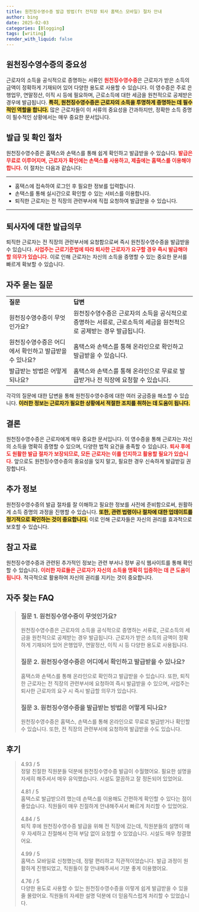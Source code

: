 ```yaml
---
title: 원천징수영수증 발급 방법(ft 전직장 퇴사 홈택스 모바일) 절차 안내
author: bing
date: 2025-02-03
categories: [Blogging]
tags: [writing]
render_with_liquid: false
---
```



<h2 id='원천징수영수증의 중요성'>원천징수영수증의 중요성</h2>

<p>근로자의 소득을 공식적으로 증명하는 서류인 <b><span style="color: #ee2323;">원천징수영수증</span></b>은 근로자가 받은 소득의 금액이 정확하게 기재되어 있어 다양한 용도로 사용할 수 있습니다. 이 영수증은 주로 은행업무, 연말정산, 이직 시 등에 필요하며, 근로소득에 대한 세금을 원천적으로 공제받은 경우에 발급됩니다. <b><span style="background-color: #ffe066;">특히, 원천징수영수증은 근로자의 소득을 투명하게 증명하는 데 필수적인 역할을 합니다.</span></b> 많은 근로자들이 이 서류의 중요성을 간과하지만, 정확한 소득 증명이 필수적인 상황에서는 매우 중요한 문서입니다.</p>

<h2 id='발급 및 확인 절차'>발급 및 확인 절차</h2>

<p>원천징수영수증은 홈택스와 손택스를 통해 쉽게 확인하고 발급받을 수 있습니다. <b><span style="color: #ee2323;">발급은 무료로 이루어지며, 근로자가 확인에는 손택스를 사용하고, 제출에는 홈택스를 이용해야 합니다.</span></b> 이 절차는 다음과 같습니다:</p>

<hr />

<ul>
    <li>홈택스에 접속하여 로그인 후 필요한 정보를 입력합니다.</li>
    <li>손택스를 통해 실시간으로 확인할 수 있는 서비스를 이용합니다.</li>
    <li>퇴직한 근로자는 전 직장의 관련부서에 직접 요청하여 발급받을 수 있습니다.</li>
</ul>

<hr />

<h2 id='퇴사자에 대한 발급의무'>퇴사자에 대한 발급의무</h2>

<p>퇴직한 근로자는 전 직장의 관련부서에 요청함으로써 즉시 원천징수영수증을 발급받을 수 있습니다. <b><span style="color: #ee2323;">사업주는 근로기준법에 따라 퇴사한 근로자가 요구할 경우 즉시 발급해야 할 의무가 있습니다.</span></b> 이로 인해 근로자는 자신의 소득을 증명할 수 있는 중요한 문서를 빠르게 확보할 수 있습니다.</p>

<h2 id='자주 묻는 질문'>자주 묻는 질문</h2>

<table>
    <tr>
        <td><b>질문</b></td>
        <td><b>답변</b></td>
    </tr>
    <tr>
        <td>원천징수영수증이 무엇인가요?</td>
        <td>원천징수영수증은 근로자의 소득을 공식적으로 증명하는 서류로, 근로소득의 세금을 원천적으로 공제받는 경우 발급됩니다.</td>
    </tr>
    <tr>
        <td>원천징수영수증은 어디에서 확인하고 발급받을 수 있나요?</td>
        <td>홈택스와 손택스를 통해 온라인으로 확인하고 발급받을 수 있습니다.</td>
    </tr>
    <tr>
        <td>발급받는 방법은 어떻게 되나요?</td>
        <td>홈택스와 손택스를 통해 온라인으로 무료로 발급받거나 전 직장에 요청할 수 있습니다.</td>
    </tr>
</table>

<p>각각의 질문에 대한 답변을 통해 원천징수영수증에 대한 여러 궁금증을 해소할 수 있습니다. <b><span style="background-color: #ffe066;">이러한 정보는 근로자가 필요한 상황에서 적절한 조치를 취하는 데 도움이 됩니다.</span></b></p>

<h2 id='결론'>결론</h2>

<p>원천징수영수증은 근로자에게 매우 중요한 문서입니다. 이 영수증을 통해 근로자는 자신의 소득을 명확히 증명할 수 있으며, 다양한 법적 요건을 충족할 수 있습니다. <b><span style="color: #ee2323;">퇴사 후에도 원활한 발급 절차가 보장되므로, 모든 근로자는 이를 인지하고 활용할 필요가 있습니다.</span></b> 앞으로도 원천징수영수증의 중요성을 잊지 말고, 필요한 경우 신속하게 발급받길 권장합니다.</p>

<h2 id='추가 정보'>추가 정보</h2>

<p>원천징수영수증의 발급 절차를 잘 이해하고 필요한 정보를 사전에 준비함으로써, 원활하게 소득 증명의 과정을 진행할 수 있습니다. <b><span style="background-color: #ffe066;">또한, 관련 법령이나 절차에 대한 업데이트를 정기적으로 확인하는 것이 중요합니다.</span></b> 이로 인해 근로자들은 자신의 권리를 효과적으로 보호할 수 있습니다.</p>

<h2 id='참고 자료'>참고 자료</h2>

<p>원천징수영수증과 관련된 추가적인 정보는 관련 부서나 정부 공식 웹사이트를 통해 확인할 수 있습니다. <b><span style="color: #ee2323;">이러한 자료들은 근로자가 자신의 소득을 명확히 입증하는 데 큰 도움이 됩니다.</span></b> 적극적으로 활용하여 자신의 권리를 지키는 것이 중요합니다.</p>


<h2 id='자주_찾는_FAQ'>자주 찾는 FAQ</h2>
<div itemscope="" itemtype="https://schema.org/FAQPage"> 
<blockquote> 
<div itemscope="" itemprop="mainEntity" itemtype="https://schema.org/Question"> 
<h3 itemprop="name">질문 1. 원천징수영수증이 무엇인가요?</h3> 
<div itemscope="" itemprop="acceptedAnswer" itemtype="https://schema.org/Answer"> 
<span itemprop="text"> 
<p>원천징수영수증은 근로자의 소득을 공식적으로 증명하는 서류로, 근로소득의 세금을 원천적으로 공제받는 경우 발급됩니다. 근로자가 받은 소득의 금액이 정확하게 기재되어 있어 은행업무, 연말정산, 이직 시 등 다양한 용도로 사용됩니다.</p> 
</span> 
</div> 
</div> 

<div itemscope="" itemprop="mainEntity" itemtype="https://schema.org/Question"> 
<h3 itemprop="name">질문 2. 원천징수영수증은 어디에서 확인하고 발급받을 수 있나요?</h3> 
<div itemscope="" itemprop="acceptedAnswer" itemtype="https://schema.org/Answer"> 
<span itemprop="text"> 
<p>홈택스와 손택스를 통해 온라인으로 확인하고 발급받을 수 있습니다. 또한, 퇴직한 근로자는 전 직장의 관련부서에 요청하여 즉시 발급받을 수 있으며, 사업주는 퇴사한 근로자의 요구 시 즉시 발급할 의무가 있습니다.</p> 
</span> 
</div> 
</div> 

<div itemscope="" itemprop="mainEntity" itemtype="https://schema.org/Question"> 
<h3 itemprop="name">질문 3. 원천징수영수증을 발급받는 방법은 어떻게 되나요?</h3> 
<div itemscope="" itemprop="acceptedAnswer" itemtype="https://schema.org/Answer"> 
<span itemprop="text"> 
<p>원천징수영수증은 홈택스, 손택스를 통해 온라인으로 무료로 발급받거나 확인할 수 있습니다. 또한, 전 직장의 관련부서에 요청하여 발급받을 수도 있습니다.</p> 
</span> 
</div> 
</div> 

</blockquote> 
</div>
<h2 id='후기'>후기</h2>
<div itemscope itemtype="https://schema.org/Product">
  <blockquote>
  <div itemprop="review" itemscope itemtype="https://schema.org/Review">
      <div itemprop="reviewRating" itemscope itemtype="https://schema.org/Rating"> <span itemprop="ratingValue">4.93</span> / <span itemprop="bestRating">5</span> </div>
      <span itemprop="reviewBody">정말 친절한 직원분들 덕분에 원천징수영수증 발급이 수월했어요. 필요한 설명을 자세히 해주셔서 매우 유익했습니다. 시설도 깔끔하고 잘 정돈되어 있었어요.</span>
  </div>
  <br>
  <div itemprop="review" itemscope itemtype="https://schema.org/Review">
      <div itemprop="reviewRating" itemscope itemtype="https://schema.org/Rating"> <span itemprop="ratingValue">4.81</span> / <span itemprop="bestRating">5</span> </div>
      <span itemprop="reviewBody">홈택스로 발급받으려 했는데 손택스를 이용해도 간편하게 확인할 수 있다는 점이 좋았습니다. 직원들이 매우 친절하게 안내해주셔서 빠르게 처리할 수 있었어요.</span>
  </div>
  <br>
  <div itemprop="review" itemscope itemtype="https://schema.org/Review">
      <div itemprop="reviewRating" itemscope itemtype="https://schema.org/Rating"> <span itemprop="ratingValue">4.84</span> / <span itemprop="bestRating">5</span> </div>
      <span itemprop="reviewBody">퇴직 후에 원천징수영수증 발급을 위해 전 직장에 갔는데, 직원분들의 설명이 매우 자세하고 친절해서 전혀 부담 없이 요청할 수 있었습니다. 시설도 매우 청결했어요.</span>
  </div>
  <br>
  <div itemprop="review" itemscope itemtype="https://schema.org/Review">
      <div itemprop="reviewRating" itemscope itemtype="https://schema.org/Rating"> <span itemprop="ratingValue">4.99</span> / <span itemprop="bestRating">5</span> </div>
      <span itemprop="reviewBody">홈택스 모바일로 신청했는데, 정말 편리하고 직관적이었습니다. 발급 과정이 원활하게 진행되었고, 직원들이 잘 안내해주셔서 기분 좋게 이용했어요.</span>
  </div>
  <br>
  <div itemprop="review" itemscope itemtype="https://schema.org/Review">
      <div itemprop="reviewRating" itemscope itemtype="https://schema.org/Rating"> <span itemprop="ratingValue">4.76</span> / <span itemprop="bestRating">5</span> </div>
      <span itemprop="reviewBody">다양한 용도로 사용할 수 있는 원천징수영수증을 이렇게 쉽게 발급받을 수 있을 줄 몰랐어요. 직원들의 자세한 설명 덕분에 더 믿음직스럽게 처리할 수 있었습니다.</span>
  </div>
  </blockquote>
</div>
